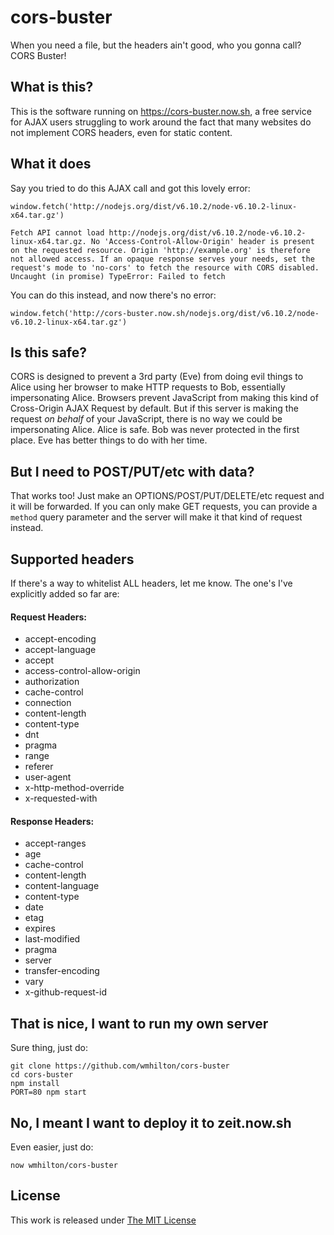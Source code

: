 # cors-buster
When you need a file, but the headers ain't good, who you gonna call? CORS Buster!

## What is this?

This is the software running on https://cors-buster.now.sh, a free
service for AJAX users struggling to work around the fact that many websites
do not implement CORS headers, even for static content.

## What it does

Say you tried to do this AJAX call and got this lovely error:

```
window.fetch('http://nodejs.org/dist/v6.10.2/node-v6.10.2-linux-x64.tar.gz')

Fetch API cannot load http://nodejs.org/dist/v6.10.2/node-v6.10.2-linux-x64.tar.gz. No 'Access-Control-Allow-Origin' header is present on the requested resource. Origin 'http://example.org' is therefore not allowed access. If an opaque response serves your needs, set the request's mode to 'no-cors' to fetch the resource with CORS disabled.
Uncaught (in promise) TypeError: Failed to fetch
```

You can do this instead, and now there's no error:

```
window.fetch('http://cors-buster.now.sh/nodejs.org/dist/v6.10.2/node-v6.10.2-linux-x64.tar.gz')
```

## Is this safe?

CORS is designed to prevent a 3rd party (Eve) from doing evil things to Alice
using her browser to make HTTP requests to Bob, essentially impersonating Alice.
Browsers prevent JavaScript from making this kind of Cross-Origin AJAX Request
by default. But if this server is making the request *on behalf* of your
JavaScript, there is no way we could be impersonating Alice. Alice is safe.
Bob was never protected in the first place. Eve has better things to do with
her time.

## But I need to POST/PUT/etc with data?

That works too! Just make an OPTIONS/POST/PUT/DELETE/etc request and it will be forwarded.
If you can only make GET requests, you can provide a `method` query parameter and
the server will make it that kind of request instead.

## Supported headers

If there's a way to whitelist ALL headers, let me know. The one's I've explicitly added
so far are:

#### Request Headers:

- accept-encoding
- accept-language
- accept
- access-control-allow-origin
- authorization
- cache-control
- connection
- content-length
- content-type
- dnt
- pragma
- range
- referer
- user-agent
- x-http-method-override
- x-requested-with

#### Response Headers:

- accept-ranges
- age
- cache-control
- content-length
- content-language
- content-type
- date
- etag
- expires
- last-modified
- pragma
- server
- transfer-encoding
- vary
- x-github-request-id

## That is nice, I want to run my own server

Sure thing, just do:

```
git clone https://github.com/wmhilton/cors-buster
cd cors-buster
npm install
PORT=80 npm start
```

## No, I meant I want to deploy it to zeit.now.sh

Even easier, just do:

```
now wmhilton/cors-buster
```

## License

This work is released under [The MIT License](https://opensource.org/licenses/MIT)
